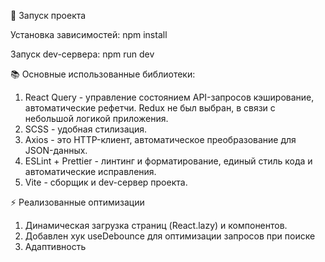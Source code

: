 🚀 Запуск проекта

Установка зависимостей:
npm install

Запуск dev-сервера:
npm run dev


📚 Основные использованные библиотеки:

1. React Query - управление состоянием API-запросов	кэширование, автоматические рефетчи. Redux не был выбран, в связи с небольшой логикой приложения.
2. SCSS - удобная стилизация.
3. Axios - это HTTP-клиент, автоматическое преобразование для JSON-данных.
4. ESLint + Prettier - линтинг и форматирование, eдиный стиль кода и автоматические исправления.
5. Vite - сборщик и dev-сервер проекта.


⚡ Реализованные оптимизации

1. Динамическая загрузка страниц (React.lazy) и компонентов.
2. Добавлен хук useDebounce для оптимизации запросов при поиске
3. Адаптивность

